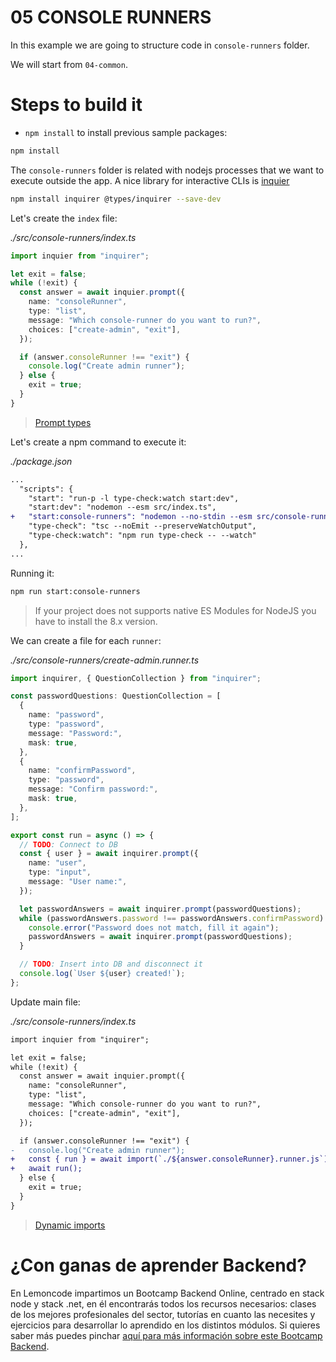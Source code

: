 # 05 CONSOLE RUNNERS

In this example we are going to structure code in `console-runners` folder.

We will start from `04-common`.

# Steps to build it

- `npm install` to install previous sample packages:

```bash
npm install

```

The `console-runners` folder is related with nodejs processes that we want to execute outside the app. A nice library for interactive CLIs is [inquier](https://github.com/SBoudrias/Inquirer.js/)

```bash
npm install inquirer @types/inquirer --save-dev
```

Let's create the `index` file:

_./src/console-runners/index.ts_

```typescript
import inquier from "inquirer";

let exit = false;
while (!exit) {
  const answer = await inquier.prompt({
    name: "consoleRunner",
    type: "list",
    message: "Which console-runner do you want to run?",
    choices: ["create-admin", "exit"],
  });

  if (answer.consoleRunner !== "exit") {
    console.log("Create admin runner");
  } else {
    exit = true;
  }
}

```

> [Prompt types](https://github.com/SBoudrias/Inquirer.js/#prompt-types)

Let's create a npm command to execute it:

_./package.json_

```diff
...
  "scripts": {
    "start": "run-p -l type-check:watch start:dev",
    "start:dev": "nodemon --esm src/index.ts",
+   "start:console-runners": "nodemon --no-stdin --esm src/console-runners/index.ts",
    "type-check": "tsc --noEmit --preserveWatchOutput",
    "type-check:watch": "npm run type-check -- --watch"
  },
...
```

Running it:

```bash
npm run start:console-runners
```

> If your project does not supports native ES Modules for NodeJS you have to  install the 8.x version.

We can create a file for each `runner`:

_./src/console-runners/create-admin.runner.ts_

```typescript
import inquirer, { QuestionCollection } from "inquirer";

const passwordQuestions: QuestionCollection = [
  {
    name: "password",
    type: "password",
    message: "Password:",
    mask: true,
  },
  {
    name: "confirmPassword",
    type: "password",
    message: "Confirm password:",
    mask: true,
  },
];

export const run = async () => {
  // TODO: Connect to DB
  const { user } = await inquirer.prompt({
    name: "user",
    type: "input",
    message: "User name:",
  });

  let passwordAnswers = await inquirer.prompt(passwordQuestions);
  while (passwordAnswers.password !== passwordAnswers.confirmPassword) {
    console.error("Password does not match, fill it again");
    passwordAnswers = await inquirer.prompt(passwordQuestions);
  }

  // TODO: Insert into DB and disconnect it
  console.log(`User ${user} created!`);
};

```

Update main file:

_./src/console-runners/index.ts_

```diff
import inquier from "inquirer";

let exit = false;
while (!exit) {
  const answer = await inquier.prompt({
    name: "consoleRunner",
    type: "list",
    message: "Which console-runner do you want to run?",
    choices: ["create-admin", "exit"],
  });

  if (answer.consoleRunner !== "exit") {
-   console.log("Create admin runner");
+   const { run } = await import(`./${answer.consoleRunner}.runner.js`);
+   await run();
  } else {
    exit = true;
  }
}

```

> [Dynamic imports](https://developer.mozilla.org/en-US/docs/Web/JavaScript/Reference/Operators/import)

# ¿Con ganas de aprender Backend?

En Lemoncode impartimos un Bootcamp Backend Online, centrado en stack node y stack .net, en él encontrarás todos los recursos necesarios: clases de los mejores profesionales del sector, tutorías en cuanto las necesites y ejercicios para desarrollar lo aprendido en los distintos módulos. Si quieres saber más puedes pinchar [aquí para más información sobre este Bootcamp Backend](https://lemoncode.net/bootcamp-backend#bootcamp-backend/banner).
